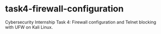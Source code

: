 # task4-firewall-configuration
Cybersecurity Internship Task 4: Firewall configuration and Telnet blocking with UFW on Kali Linux.
